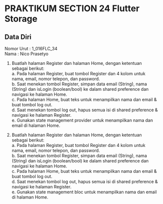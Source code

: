 # PRAKTIKUM SECTION 24 Flutter Storage

## Data Diri
Nomor Urut  : 1_016FLC_34 <br>
Nama        : Nico Prasetyo <br>

1. Buatlah halaman Register dan halaman Home, dengan ketentuan sebagai berikut: <br>
a. Pada halaman Register, buat tombol Register dan 4 kolom untuk nama, email, nomor telepon, dan password. <br>
b. Saat menekan tombol Register, simpan data email (String), nama (String) dan isLogin (boolean/bool) ke dalam shared preference dan navigasi ke halaman Home. <br>
c. Pada halaman Home, buat teks untuk menampilkan nama dan email & buat tombol log out. <br>
d. Saat menekan tombol log out, hapus semua isi di shared preference & navigasi ke halaman Register. <br>
e. Gunakan state management provider untuk menampilkan nama dan email di halaman Home. <br>

2. Buatlah halaman Register dan halaman Home, dengan ketentuan sebagai berikut: <br>
a. Pada halaman Register, buat tombol Register dan 4 kolom untuk nama, email, nomor telepon, dan password. <br>
b. Saat menekan tombol Register, simpan data email (String), nama (String) dan isLogin (boolean/bool) ke dalam shared preference dan navigasi ke halaman Home. <br>
c. Pada halaman Home, buat teks untuk menampilkan nama dan email & buat tombol log out. <br>
d. Saat menekan tombol log out, hapus semua isi di shared preference & navigasi ke halaman Register. <br>
e. Gunakan state management bloc untuk menampilkan nama dan email di halaman Home. <br>
